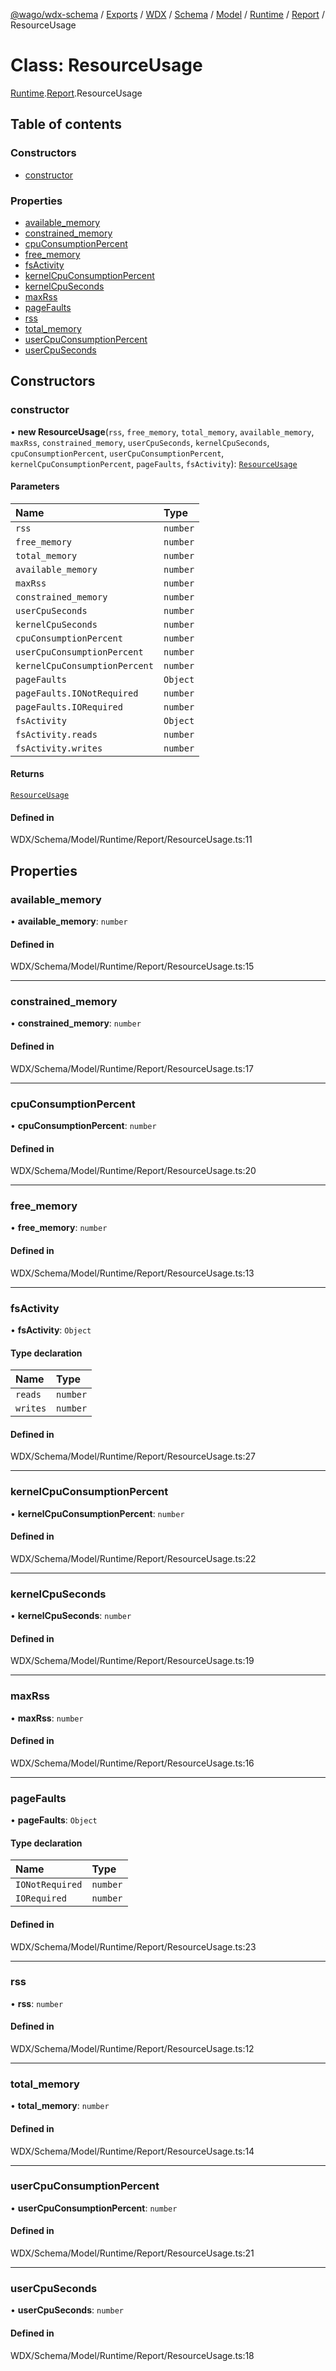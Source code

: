 [@wago/wdx-schema](../README.md) / [Exports](../modules.md) / [WDX](../modules/WDX.md) / [Schema](../modules/WDX.Schema.md) / [Model](../modules/WDX.Schema.Model.md) / [Runtime](../modules/WDX.Schema.Model.Runtime.md) / [Report](../modules/WDX.Schema.Model.Runtime.Report.md) / ResourceUsage

# Class: ResourceUsage

[Runtime](../modules/WDX.Schema.Model.Runtime.md).[Report](../modules/WDX.Schema.Model.Runtime.Report.md).ResourceUsage

## Table of contents

### Constructors

- [constructor](WDX.Schema.Model.Runtime.Report.ResourceUsage.md#constructor)

### Properties

- [available\_memory](WDX.Schema.Model.Runtime.Report.ResourceUsage.md#available_memory)
- [constrained\_memory](WDX.Schema.Model.Runtime.Report.ResourceUsage.md#constrained_memory)
- [cpuConsumptionPercent](WDX.Schema.Model.Runtime.Report.ResourceUsage.md#cpuconsumptionpercent)
- [free\_memory](WDX.Schema.Model.Runtime.Report.ResourceUsage.md#free_memory)
- [fsActivity](WDX.Schema.Model.Runtime.Report.ResourceUsage.md#fsactivity)
- [kernelCpuConsumptionPercent](WDX.Schema.Model.Runtime.Report.ResourceUsage.md#kernelcpuconsumptionpercent)
- [kernelCpuSeconds](WDX.Schema.Model.Runtime.Report.ResourceUsage.md#kernelcpuseconds)
- [maxRss](WDX.Schema.Model.Runtime.Report.ResourceUsage.md#maxrss)
- [pageFaults](WDX.Schema.Model.Runtime.Report.ResourceUsage.md#pagefaults)
- [rss](WDX.Schema.Model.Runtime.Report.ResourceUsage.md#rss)
- [total\_memory](WDX.Schema.Model.Runtime.Report.ResourceUsage.md#total_memory)
- [userCpuConsumptionPercent](WDX.Schema.Model.Runtime.Report.ResourceUsage.md#usercpuconsumptionpercent)
- [userCpuSeconds](WDX.Schema.Model.Runtime.Report.ResourceUsage.md#usercpuseconds)

## Constructors

### constructor

• **new ResourceUsage**(`rss`, `free_memory`, `total_memory`, `available_memory`, `maxRss`, `constrained_memory`, `userCpuSeconds`, `kernelCpuSeconds`, `cpuConsumptionPercent`, `userCpuConsumptionPercent`, `kernelCpuConsumptionPercent`, `pageFaults`, `fsActivity`): [`ResourceUsage`](WDX.Schema.Model.Runtime.Report.ResourceUsage.md)

#### Parameters

| Name | Type |
| :------ | :------ |
| `rss` | `number` |
| `free_memory` | `number` |
| `total_memory` | `number` |
| `available_memory` | `number` |
| `maxRss` | `number` |
| `constrained_memory` | `number` |
| `userCpuSeconds` | `number` |
| `kernelCpuSeconds` | `number` |
| `cpuConsumptionPercent` | `number` |
| `userCpuConsumptionPercent` | `number` |
| `kernelCpuConsumptionPercent` | `number` |
| `pageFaults` | `Object` |
| `pageFaults.IONotRequired` | `number` |
| `pageFaults.IORequired` | `number` |
| `fsActivity` | `Object` |
| `fsActivity.reads` | `number` |
| `fsActivity.writes` | `number` |

#### Returns

[`ResourceUsage`](WDX.Schema.Model.Runtime.Report.ResourceUsage.md)

#### Defined in

WDX/Schema/Model/Runtime/Report/ResourceUsage.ts:11

## Properties

### available\_memory

• **available\_memory**: `number`

#### Defined in

WDX/Schema/Model/Runtime/Report/ResourceUsage.ts:15

___

### constrained\_memory

• **constrained\_memory**: `number`

#### Defined in

WDX/Schema/Model/Runtime/Report/ResourceUsage.ts:17

___

### cpuConsumptionPercent

• **cpuConsumptionPercent**: `number`

#### Defined in

WDX/Schema/Model/Runtime/Report/ResourceUsage.ts:20

___

### free\_memory

• **free\_memory**: `number`

#### Defined in

WDX/Schema/Model/Runtime/Report/ResourceUsage.ts:13

___

### fsActivity

• **fsActivity**: `Object`

#### Type declaration

| Name | Type |
| :------ | :------ |
| `reads` | `number` |
| `writes` | `number` |

#### Defined in

WDX/Schema/Model/Runtime/Report/ResourceUsage.ts:27

___

### kernelCpuConsumptionPercent

• **kernelCpuConsumptionPercent**: `number`

#### Defined in

WDX/Schema/Model/Runtime/Report/ResourceUsage.ts:22

___

### kernelCpuSeconds

• **kernelCpuSeconds**: `number`

#### Defined in

WDX/Schema/Model/Runtime/Report/ResourceUsage.ts:19

___

### maxRss

• **maxRss**: `number`

#### Defined in

WDX/Schema/Model/Runtime/Report/ResourceUsage.ts:16

___

### pageFaults

• **pageFaults**: `Object`

#### Type declaration

| Name | Type |
| :------ | :------ |
| `IONotRequired` | `number` |
| `IORequired` | `number` |

#### Defined in

WDX/Schema/Model/Runtime/Report/ResourceUsage.ts:23

___

### rss

• **rss**: `number`

#### Defined in

WDX/Schema/Model/Runtime/Report/ResourceUsage.ts:12

___

### total\_memory

• **total\_memory**: `number`

#### Defined in

WDX/Schema/Model/Runtime/Report/ResourceUsage.ts:14

___

### userCpuConsumptionPercent

• **userCpuConsumptionPercent**: `number`

#### Defined in

WDX/Schema/Model/Runtime/Report/ResourceUsage.ts:21

___

### userCpuSeconds

• **userCpuSeconds**: `number`

#### Defined in

WDX/Schema/Model/Runtime/Report/ResourceUsage.ts:18
